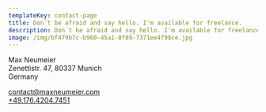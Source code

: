 ```yaml
---
templateKey: contact-page
title: Don´t be afraid and say hello. I'm available for freelance.
description: Don´t be afraid and say hello. I'm available for freelance.
image: /img/bf479b7c-b960-45a1-8f89-7371ee4f98ce.jpg
---
```

<!--TODO: fix bug where image is empty string-->
Max Neumeier<br /> Zenettistr. 47, 80337 Munich<br /> Germany

[contact@maxneumeier.com](mailto:contact@maxneumeier.com)<br /> [+49.176.4204.7451](tel:+4917642047451)
